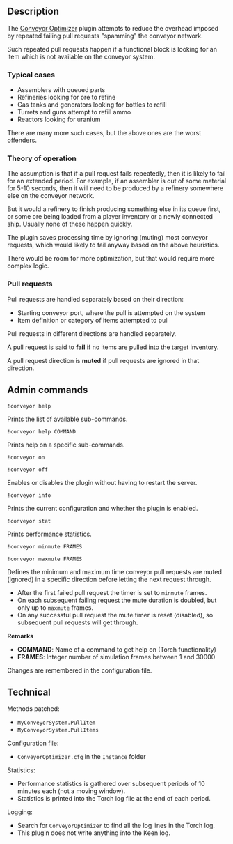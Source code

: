 ## Description

The [Conveyor Optimizer](https://torchapi.net/plugins/item/2d10eb73-03c1-4605-a9d1-392cf11e4c4c) plugin attempts to reduce the overhead imposed by repeated failing pull requests "spamming" the conveyor network.

Such repeated pull requests happen if a functional block is looking for an item which is not available on the conveyor system.

### Typical cases

- Assemblers with queued parts
- Refineries looking for ore to refine
- Gas tanks and generators looking for bottles to refill
- Turrets and guns attempt to refill ammo
- Reactors looking for uranium

There are many more such cases, but the above ones are the worst offenders.

### Theory of operation

The assumption is that if a pull request fails repeatedly, then it is likely to fail for an extended period. For example, if an assembler is out of some material for 5-10 seconds, then it will need to be produced by a refinery somewhere else on the conveyor network.

But it would a refinery to finish producing something else in its queue first, or some ore being loaded from a player inventory or a newly connected ship. Usually none of these happen quickly.

The plugin saves processing time by ignoring (muting) most conveyor requests, which would likely to fail anyway based on the above heuristics.

There would be room for more optimization, but that would require more complex logic.

### Pull requests

Pull requests are handled separately based on their direction:

- Starting conveyor port, where the pull is attempted on the system
- Item definition or category of items attempted to pull

Pull requests in different directions are handled separately.

A pull request is said to **fail** if no items are pulled into the target inventory.

A pull request direction is **muted** if pull requests are ignored in that direction.

## Admin commands

`!conveyor help`

Prints the list of available sub-commands.

`!conveyor help COMMAND`

Prints help on a specific sub-commands.

`!conveyor on`

`!conveyor off`

Enables or disables the plugin without having to restart the server.

`!conveyor info`

Prints the current configuration and whether the plugin is enabled.

`!conveyor stat`

Prints performance statistics. 

`!conveyor minmute FRAMES`

`!conveyor maxmute FRAMES`

Defines the minimum and maximum time conveyor pull requests are muted (ignored) in a specific direction before letting the next request through.

- After the first failed pull request the timer is set to `minmute` frames.
- On each subsequent failing request the mute duration is doubled, but only up to `maxmute` frames.
- On any successful pull request the mute timer is reset (disabled), so subsequent pull requests will get through.

__Remarks__

- **COMMAND**: Name of a command to get help on (Torch functionality)
- **FRAMES**: Integer number of simulation frames between 1 and 30000

Changes are remembered in the configuration file.

## Technical

Methods patched:

- `MyConveyorSystem.PullItem`
- `MyConveyorSystem.PullItems`

Configuration file:

- `ConveyorOptimizer.cfg` in the `Instance` folder

Statistics:

 - Performance statistics is gathered over subsequent periods of 10 minutes each (not a moving window). 
 - Statistics is printed into the Torch log file at the end of each period.

Logging:

 - Search for `ConveyorOptimizer` to find all the log lines in the Torch log. 
 - This plugin does not write anything into the Keen log.